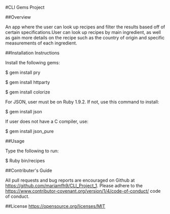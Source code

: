 #CLI Gems Project

##Overview

An app where the user can look up recipes and filter the results based off of certain specifications.User can look up recipes by main ingredient, as well as gain more details on the recipe such as the country of origin and specific measurements of each ingredient.


##Installation Instructions

Install the following gems: 

$ gem install pry

$ gem install httparty

$ gem install colorize

For JSON, user must be on Ruby 1.9.2. If not, use this command to install: 

$ gem install json

If user does not have a C compiler, use: 

$ gem install json_pure

##Usage

Type the following to run: 

$ Ruby bin/recipes

##Contributer's Guide

All pull requests and bug reports are encouraged on Github at https://github.com/mariamfh9/CLI_Project_1. Please adhere to the https://www.contributor-covenant.org/version/1/4/code-of-conduct/ code of conduct. 

##License
https://opensource.org/licenses/MIT